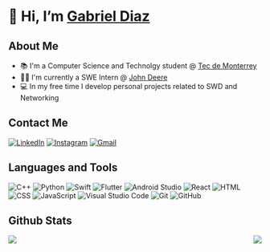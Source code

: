 # 👋 Hi, I’m [Gabriel Diaz](https://github.com/A00833574)

## About Me
  - 📚 I'm a Computer Science and Technolgy student @ [Tec de Monterrey](https://tec.mx/en/computer-science-and-information-technologies/bs-in-computer-science-and-technology)
  - 🧑‍💻 I'm currently a SWE Intern @ [John Deere](https://www.deere.com/en/index.html)
  - 💻 In my free time I develop personal projects related to SWD and Networking

## Contact Me
<a href="https://www.linkedin.com/in/gedr/" target="_blank"><img src="https://img.shields.io/badge/LinkedIn-0077B5?style=for-the-badge&logo=linkedin&logoColor=white" alt="LinkedIn"></a>
<a href="https://www.instagram.com/_badito/?hl=es-la" target="_blank"><img src="https://img.shields.io/badge/Instagram-E4405F?style=for-the-badge&logo=instagram&logoColor=white" alt="Instagram"></a>
<a href="mailto:gabriel.diazroa@gmail.com" target="_blank"><img src="https://img.shields.io/badge/Gmail-D14836?style=for-the-badge&logo=gmail&logoColor=white" alt="Gmail"> </a>

## Languages and Tools
![C++](https://img.shields.io/badge/c++-%2300599C.svg?style=for-the-badge&logo=c%2B%2B&logoColor=white)
![Python](https://img.shields.io/badge/python-3670A0?style=for-the-badge&logo=python&logoColor=ffdd54)
![Swift](https://img.shields.io/badge/Swift-FA7343?style=for-the-badge&logo=swift&logoColor=white)
![Flutter](https://img.shields.io/badge/Flutter-02569B?style=for-the-badge&logo=flutter&logoColor=white)
![Android Studio](https://img.shields.io/badge/Android_Studio-3DDC84?style=for-the-badge&logo=android-studio&logoColor=white)
![React](https://img.shields.io/badge/react-%2320232a.svg?style=for-the-badge&logo=react&logoColor=%2361DAFB)
![HTML](https://img.shields.io/badge/HTML-239120?style=for-the-badge&logo=html5&logoColor=white)
![CSS](https://img.shields.io/badge/CSS-239120?&style=for-the-badge&logo=css3&logoColor=white)
![JavaScript](https://img.shields.io/badge/javascript-%23323330.svg?style=for-the-badge&logo=javascript&logoColor=%23F7DF1E)
![Visual Studio Code](https://img.shields.io/badge/Visual%20Studio%20Code-0078d7.svg?style=for-the-badge&logo=visual-studio-code&logoColor=white)
![Git](https://img.shields.io/badge/git-%23F05033.svg?style=for-the-badge&logo=git&logoColor=white)
![GitHub](https://img.shields.io/badge/github-%23121011.svg?style=for-the-badge&logo=github&logoColor=white)

## Github Stats
<div>
  <p><img align="left" src="https://github-readme-stats.vercel.app/api/top-langs/?username=A00833574&layout=compact&theme=transparent"></p>
  <p><img align="right" src="https://github-readme-stats.vercel.app/api?username=A00833574&show_icons=true&theme=transparent"></p>
</div>
<!---
A00833574/A00833574 is a ✨ special ✨ repository because its `README.md` (this file) appears on your GitHub profile.
You can click the Preview link to take a look at your changes.
--->
